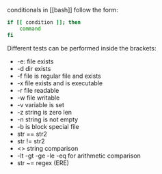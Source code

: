 conditionals in [[bash]] follow the form:

```bash
if [[ condition ]]; then
	command
fi
```

Different tests can be performed inside the brackets:

- -e: file exists
- -d dir exists
- -f file is regular file and exists
- -x file exists and is executable
- -r file readable
- -w file writable
- -v variable is set
- -z string is zero len
- -n string is not empty
- -b is block special file
-  str == str2
- str != str2
- <> string comparison
- -lt -gt -ge -le -eq for arithmetic comparison
- str ~= regex (ERE)